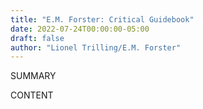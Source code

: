 ```yaml
---
title: "E.M. Forster: Critical Guidebook"
date: 2022-07-24T00:00:00-05:00
draft: false
author: "Lionel Trilling/E.M. Forster"
---
```


SUMMARY

<!--more-->

CONTENT